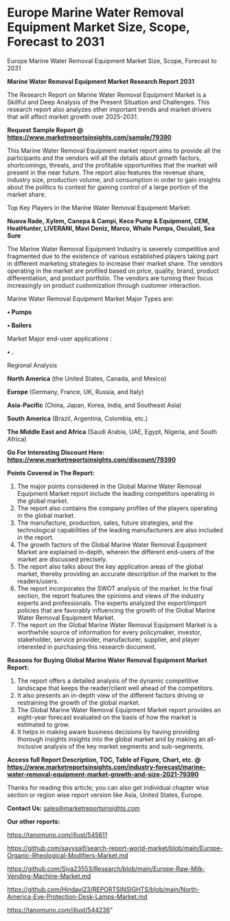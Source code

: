 # Europe Marine Water Removal Equipment Market Size, Scope, Forecast to 2031
Europe Marine Water Removal Equipment Market Size, Scope, Forecast to 2031

<strong>Marine Water Removal Equipment Market Research Report 2031</strong>

The Research Report on Marine Water Removal Equipment Market is a Skillful and Deep Analysis of the Present Situation and Challenges. This research report also analyzes other important trends and market drivers that will affect market growth over 2025-2031.

<strong>Request Sample Report @ <a href=https://www.marketreportsinsights.com/sample/79390>https://www.marketreportsinsights.com/sample/79390</a></strong>

This Marine Water Removal Equipment market report aims to provide all the participants and the vendors will all the details about growth factors, shortcomings, threats, and the profitable opportunities that the market will present in the near future. The report also features the revenue share, industry size, production volume, and consumption in order to gain insights about the politics to contest for gaining control of a large portion of the market share.

Top Key Players in the Marine Water Removal Equipment Market:

<strong>Nuova Rade, Xylem, Canepa & Campi, Keco Pump & Equipment, CEM, HeatHunter, LIVERANI, Mavi Deniz, Marco, Whale Pumps, Osculati, Sea Sure</strong>

The Marine Water Removal Equipment Industry is severely competitive and fragmented due to the existence of various established players taking part in different marketing strategies to increase their market share. The vendors operating in the market are profiled based on price, quality, brand, product differentiation, and product portfolio. The vendors are turning their focus increasingly on product customization through customer interaction.

Marine Water Removal Equipment Market Major Types are:

<strong>• Pumps

• Bailers</strong>

Market Major end-user applications :

<strong>• .</strong>

Regional Analysis

</u><strong><b>North America</b></strong> (the United States, Canada, and Mexico)

<strong><b>Europe </b></strong>(Germany, France, UK, Russia, and Italy)

<strong><b>Asia-Pacific</b></strong> (China, Japan, Korea, India, and Southeast Asia)

<strong><b>South America</b></strong> (Brazil, Argentina, Colombia, etc.)

<strong><b>The Middle East and Africa</b></strong> (Saudi Arabia, UAE, Egypt, Nigeria, and South Africa)

<strong>Go For Interesting Discount Here: <a href=https://www.marketreportsinsights.com/discount/79390>https://www.marketreportsinsights.com/discount/79390</a></strong>

<strong>Points Covered in The Report:</strong>
<ol>
  <li>The major points considered in the Global Marine Water Removal Equipment Market report include the leading competitors operating in the global market.</li>
  <li>The report also contains the company profiles of the players operating in the global market.</li>
  <li>The manufacture, production, sales, future strategies, and the technological capabilities of the leading manufacturers are also included in the report.</li>
  <li>The growth factors of the Global Marine Water Removal Equipment Market are explained in-depth, wherein the different end-users of the market are discussed precisely.</li>
  <li>The report also talks about the key application areas of the global market, thereby providing an accurate description of the market to the readers/users.</li>
  <li>The report incorporates the SWOT analysis of the market. In the final section, the report features the opinions and views of the industry experts and professionals. The experts analyzed the export/import policies that are favorably influencing the growth of the Global Marine Water Removal Equipment Market.</li>
  <li>The report on the Global Marine Water Removal Equipment Market is a worthwhile source of information for every policymaker, investor, stakeholder, service provider, manufacturer, supplier, and player interested in purchasing this research document.</li>
</ol>
<strong>Reasons for Buying Global Marine Water Removal Equipment Market Report:</strong>

<ol>
  <li>The report offers a detailed analysis of the dynamic competitive landscape that keeps the reader/client well ahead of the competitors.</li>
  <li>It also presents an in-depth view of the different factors driving or restraining the growth of the global market.</li>
  <li>The Global Marine Water Removal Equipment Market report provides an eight-year forecast evaluated on the basis of how the market is estimated to grow.</li>
  <li>It helps in making aware business decisions by having providing thorough insights insights into the global market and by making an all-inclusive analysis of the key market segments and sub-segments.</li>
</ol>
<strong>Access full Report Description, TOC, Table of Figure, Chart, etc. @ <a href=https://www.marketreportsinsights.com/industry-forecast/marine-water-removal-equipment-market-growth-and-size-2021-79390>https://www.marketreportsinsights.com/industry-forecast/marine-water-removal-equipment-market-growth-and-size-2021-79390</a></strong>


Thanks for reading this article; you can also get individual chapter wise section or region wise report version like Asia, United States, Europe.

<strong>Contact Us:</strong>
sales@marketreportsinsights.com

<strong>Our other reports:</strong>

<a href=https://tanomuno.com/illust/545611>https://tanomuno.com/illust/545611</a>

<a href=https://github.com/sayysaif/search-report-world-market/blob/main/Europe-Organic-Rheological-Modifiers-Market.md>https://github.com/sayysaif/search-report-world-market/blob/main/Europe-Organic-Rheological-Modifiers-Market.md</a>

<a href=https://github.com/Siya23553/Research/blob/main/Europe-Raw-Milk-Vending-Machine-Market.md>https://github.com/Siya23553/Research/blob/main/Europe-Raw-Milk-Vending-Machine-Market.md</a>

<a href=https://github.com/Hindavi23/REPORTSINSIGHTS/blob/main/North-America-Eye-Protection-Desk-Lamps-Market.md>https://github.com/Hindavi23/REPORTSINSIGHTS/blob/main/North-America-Eye-Protection-Desk-Lamps-Market.md</a>

<a href=https://tanomuno.com/illust/544236>https://tanomuno.com/illust/544236</a>"
